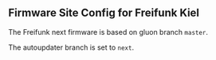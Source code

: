 Firmware Site Config for Freifunk Kiel
--------------------------------------

The Freifunk next firmware is based on gluon branch `master`.

The autoupdater branch is set to `next`.

